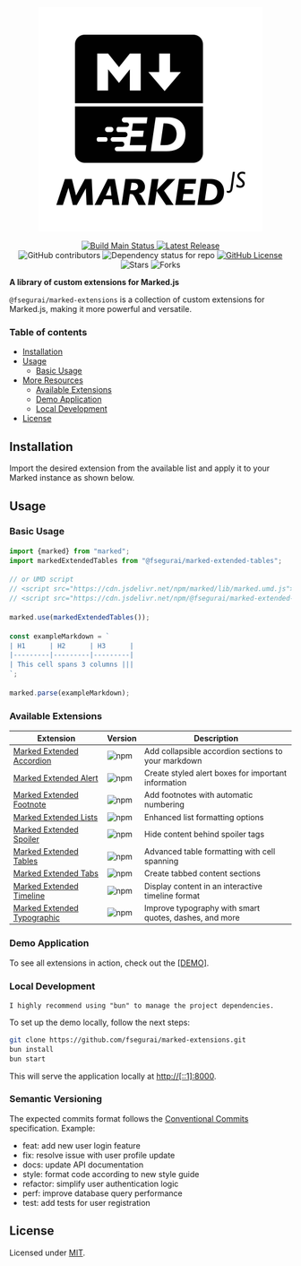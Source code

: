 <p align="center" class="intro">
  <img alt="Marked Extensions Logo" src="https://raw.githubusercontent.com/fsegurai/marked-extensions/main/public/marked-extensions.svg">
</p>

<p align="center" class="intro">
  <a href="https://github.com/fsegurai/marked-extensions">
      <img src="https://img.shields.io/azure-devops/build/fsegurai/93779823-473d-4fb3-a5b1-27aaa1a88ea2/18/main?label=Build%20Status&"
          alt="Build Main Status">
  </a>
  <a href="https://github.com/fsegurai/marked-extensions/releases/latest">
      <img src="https://img.shields.io/github/v/release/fsegurai/marked-extensions"
          alt="Latest Release">
  </a>
  <br>
  <img alt="GitHub contributors" src="https://img.shields.io/github/contributors/fsegurai/marked-extensions">
  <img alt="Dependency status for repo" src="https://img.shields.io/librariesio/github/fsegurai/marked-extensions">
  <a href="https://opensource.org/licenses/MIT">
    <img alt="GitHub License" src="https://img.shields.io/github/license/fsegurai/marked-extensions">
  </a>
  <br>
  <img alt="Stars" src="https://img.shields.io/github/stars/fsegurai/marked-extensions?style=square&labelColor=343b41"/> 
  <img alt="Forks" src="https://img.shields.io/github/forks/fsegurai/marked-extensions?style=square&labelColor=343b41"/>
</p>

**A library of custom extensions for Marked.js**

`@fsegurai/marked-extensions` is a collection of custom extensions for Marked.js, making it more powerful and versatile.

### Table of contents

- [Installation](#installation)
- [Usage](#usage)
    - [Basic Usage](#basic-usage)
- [More Resources](#more-resources)
    - [Available Extensions](#available-extensions)
    - [Demo Application](#demo-application)
    - [Local Development](#local-development)
- [License](#license)

## Installation

Import the desired extension from the available list and apply it to your Marked instance as shown below.

## Usage

### Basic Usage

```javascript
import {marked} from "marked";
import markedExtendedTables from "@fsegurai/marked-extended-tables";

// or UMD script
// <script src="https://cdn.jsdelivr.net/npm/marked/lib/marked.umd.js"></script>
// <script src="https://cdn.jsdelivr.net/npm/@fsegurai/marked-extended-tables/lib/index.umd.js"></script>

marked.use(markedExtendedTables());

const exampleMarkdown = `
| H1      | H2      | H3      |
|---------|---------|---------|
| This cell spans 3 columns |||
`;

marked.parse(exampleMarkdown);
```

### Available Extensions

| Extension                                                                                          | Version                                                                    | Description                                            |
|----------------------------------------------------------------------------------------------------|----------------------------------------------------------------------------|--------------------------------------------------------|
| [Marked Extended Accordion](https://www.npmjs.com/package/@fsegurai/marked-extended-accordion)     | ![npm](https://img.shields.io/npm/v/@fsegurai/marked-extended-accordion)   | Add collapsible accordion sections to your markdown    |
| [Marked Extended Alert](https://www.npmjs.com/package/@fsegurai/marked-extended-alert)             | ![npm](https://img.shields.io/npm/v/@fsegurai/marked-extended-alert)       | Create styled alert boxes for important information    |
| [Marked Extended Footnote](https://www.npmjs.com/package/@fsegurai/marked-extended-footnote)       | ![npm](https://img.shields.io/npm/v/@fsegurai/marked-extended-footnote)    | Add footnotes with automatic numbering                 |
| [Marked Extended Lists](https://www.npmjs.com/package/@fsegurai/marked-extended-lists)             | ![npm](https://img.shields.io/npm/v/@fsegurai/marked-extended-lists)       | Enhanced list formatting options                       |
| [Marked Extended Spoiler](https://www.npmjs.com/package/@fsegurai/marked-extended-spoiler)         | ![npm](https://img.shields.io/npm/v/@fsegurai/marked-extended-spoiler)     | Hide content behind spoiler tags                       |
| [Marked Extended Tables](https://www.npmjs.com/package/@fsegurai/marked-extended-tables)           | ![npm](https://img.shields.io/npm/v/@fsegurai/marked-extended-tables)      | Advanced table formatting with cell spanning           |
| [Marked Extended Tabs](https://www.npmjs.com/package/@fsegurai/marked-extended-tabs)               | ![npm](https://img.shields.io/npm/v/@fsegurai/marked-extended-tabs)        | Create tabbed content sections                         |
| [Marked Extended Timeline](https://www.npmjs.com/package/@fsegurai/marked-extended-timeline)       | ![npm](https://img.shields.io/npm/v/@fsegurai/marked-extended-timeline)    | Display content in an interactive timeline format      |
| [Marked Extended Typographic](https://www.npmjs.com/package/@fsegurai/marked-extended-typographic) | ![npm](https://img.shields.io/npm/v/@fsegurai/marked-extended-typographic) | Improve typography with smart quotes, dashes, and more |

### Demo Application

To see all extensions in action, check out the [[DEMO]](https://fsegurai.github.io/marked-extensions).

### Local Development

    I highly recommend using "bun" to manage the project dependencies.

To set up the demo locally, follow the next steps:

```bash
git clone https://github.com/fsegurai/marked-extensions.git
bun install
bun start
```

This will serve the application locally at [http://[::1]:8000](http://[::1]:8000).

### Semantic Versioning

The expected commits format follows the [Conventional Commits](https://www.conventionalcommits.org/en/v1.0.0/)
specification. Example:

- feat: add new user login feature
- fix: resolve issue with user profile update
- docs: update API documentation
- style: format code according to new style guide
- refactor: simplify user authentication logic
- perf: improve database query performance
- test: add tests for user registration

## License

Licensed under [MIT](https://opensource.org/licenses/MIT).

